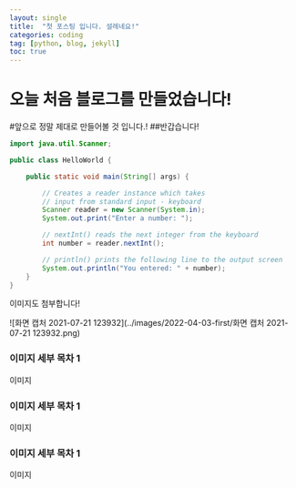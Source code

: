 ```yaml
---
layout: single
title:  "첫 포스팅 입니다. 설레네요!"
categories: coding
tag: [python, blog, jekyll]
toc: true
---
```

# 오늘 처음 블로그를 만들었습니다!

#앞으로 정말 제대로 만들어볼 것 입니다.!
##반갑습니다!



```java
import java.util.Scanner;

public class HelloWorld { 

    public static void main(String[] args) {

        // Creates a reader instance which takes
        // input from standard input - keyboard
        Scanner reader = new Scanner(System.in);
        System.out.print("Enter a number: ");

        // nextInt() reads the next integer from the keyboard
        int number = reader.nextInt();

        // println() prints the following line to the output screen
        System.out.println("You entered: " + number);
    }
}
```



이미지도 첨부합니다!





![화면 캡처 2021-07-21 123932](../images/2022-04-03-first/화면 캡처 2021-07-21 123932.png)

### 이미지 세부 목차 1

이미지

### 이미지 세부 목차 1

이미지

### 이미지 세부 목차 1

이미지

